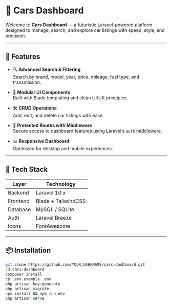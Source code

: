 # 🚗 Cars Dashboard

Welcome to **Cars Dashboard** — a futuristic Laravel-powered platform designed to manage, search, and explore car listings with speed, style, and precision.

---

## 🌟 Features

- 🔍 **Advanced Search & Filtering**  
  Search by brand, model, year, price, mileage, fuel type, and transmission.

- 🧩 **Modular UI Components**  
  Built with Blade templating and clean UI/UX principles.

- 🛠️ **CRUD Operations**  
  Add, edit, and delete car listings with ease.

- 🔐 **Protected Routes with Middleware**  
  Secure access to dashboard features using Laravel’s `auth` middleware.

- 📊 **Responsive Dashboard**  
  Optimized for desktop and mobile experiences.

---

## 🚀 Tech Stack

| Layer         | Technology         |
|---------------|--------------------|
| Backend       | Laravel 10.x        |
| Frontend      | Blade + TailwindCSS |
| Database      | MySQL / SQLite      |
| Auth          | Laravel Breeze      |
| Icons         | FontAwesome         |

---

## 📦 Installation

```bash
git clone https://github.com/YOUR_USERNAME/cars-dashboard.git
cd cars-dashboard
composer install
cp .env.example .env
php artisan key:generate
php artisan migrate
npm install && npm run dev
php artisan serve
